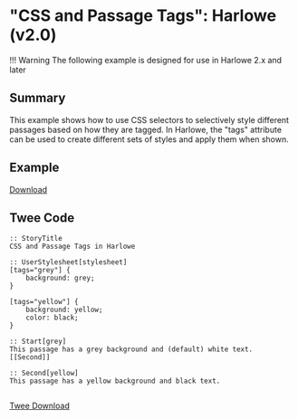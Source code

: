 # "CSS and Passage Tags": Harlowe (v2.0)

!!! Warning
    The following example is designed for use in Harlowe 2.x and later

## Summary

This example shows how to use CSS selectors to selectively style different passages based on how they are tagged. In Harlowe, the "tags" attribute can be used to create different sets of styles and apply them when shown.

## Example

[Download](harlowe_passagetags_example.html)

## Twee Code

```twee
:: StoryTitle
CSS and Passage Tags in Harlowe

:: UserStylesheet[stylesheet]
[tags="grey"] {
    background: grey;
}

[tags="yellow"] {
    background: yellow;
    color: black;
}

:: Start[grey]
This passage has a grey background and (default) white text.
[[Second]]

:: Second[yellow]
This passage has a yellow background and black text.


```

[Twee Download](harlowe_passagetags_twee.txt)
